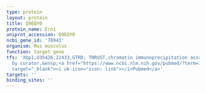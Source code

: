 ```yaml
---
type: protein
layout: protein
title: Q9EQY0
protein_name: Ern1
uniprot_accession: Q9EQY0
ncbi_gene_id: '78943'
organism: Mus musculus
function: target gene
tfs: 'Xbp1,O35426,22433,GTRD; TRRUST,chromatin immunoprecipitation assay; inferred
  by curator,&ensp;<a href="https://www.ncbi.nlm.nih.gov/pubmed/?term=19328063%5Buid%5D"
  target="_blank"><i uk-icon="icon: link"></i>Pubmed</a>'
targets: ''
binding_sites: ''
---
```


